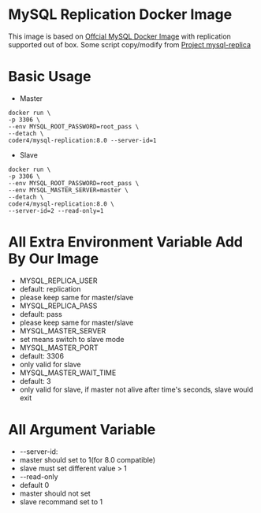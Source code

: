 # MySQL Replication Docker Image
This image is based on [Offcial MySQL Docker Image](https://hub.docker.com/_/mysql/) with replication supported out of box.
Some script copy/modify from [Project mysql-replica](https://github.com/twang2218/mysql-replica)

# Basic Usage

* Master
```shell
docker run \
-p 3306 \
--env MYSQL_ROOT_PASSWORD=root_pass \
--detach \
coder4/mysql-replication:8.0 --server-id=1
```

* Slave
```shell
docker run \
-p 3306 \
--env MYSQL_ROOT_PASSWORD=root_pass \
--env MYSQL_MASTER_SERVER=master \
--detach \
coder4/mysql-replication:8.0 \
--server-id=2 --read-only=1
```

# All Extra Environment Variable Add By Our Image
* MYSQL_REPLICA_USER
 * default: replication
 * please keep same for master/slave
* MYSQL_REPLICA_PASS
 * default: pass
 * please keep same for master/slave
* MYSQL_MASTER_SERVER 
 * set means switch to slave mode
* MYSQL_MASTER_PORT
 * default: 3306
 * only valid for slave 
* MYSQL_MASTER_WAIT_TIME
 * default: 3
 * only valid for slave, if master not alive after time's seconds, slave would exit

# All Argument Variable
* --server-id: 
 * master should set to 1(for 8.0 compatible)
 * slave must set different value > 1
* --read-only
 * default 0
 * master should not set
 * slave recommand set to 1
